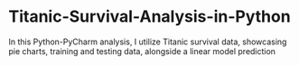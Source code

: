 # Titanic-Survival-Analysis-in-Python
In this Python-PyCharm analysis, I utilize Titanic survival data, showcasing pie charts, training and testing data, alongside a linear model prediction
